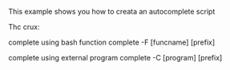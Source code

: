 This example shows you how to creata an autocomplete script

Thc crux:

complete using bash function
complete -F [funcname] [prefix]

complete using external program
complete -C [program] [prefix]
